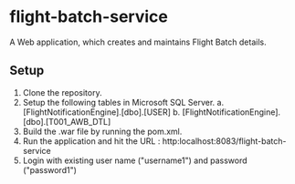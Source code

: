 # flight-batch-service
A Web application, which creates and maintains Flight Batch details.

Setup
-----
1. Clone the repository.
2. Setup the following tables in Microsoft SQL Server.
  a. [FlightNotificationEngine].[dbo].[USER]
  b. [FlightNotificationEngine].[dbo].[T001_AWB_DTL]
3. Build the .war file by running the pom.xml.
4. Run the application and hit the URL : http:localhost:8083/flight-batch-service
5. Login with existing user name ("username1") and password ("password1")
